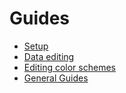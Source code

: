 # Guides

- [Setup](documentation/guides/setup-guide)
- [Data editing](documentation/guides/data-uploading-and-formatting)
- [Editing color schemes](documentation/guides/using-and-changing-colorschemes)
- [General Guides](documentation/guides/guides)
